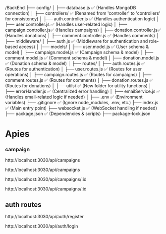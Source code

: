 /BackEnd
 ├── config/
 │    ├── database.js           ✅ (Handles MongoDB connection)
 │
 ├── controllers/               ✅ (Renamed from 'controller' to 'controllers' for consistency)
 │    ├── auth.controller.js    ✅ (Handles authentication logic)
 │    ├── user.controller.js    ✅ (Handles user-related logic)
 │    ├── campaign.controller.js✅ (Handles campaigns)
 │    ├── donation.controller.js✅ (Handles donations)
 │    ├── comment.controller.js ✅ (Handles comments)
 │
 ├── middleware/
 │    ├── auth.js               ✅ (Middleware for authentication and role-based access)
 │
 ├── models/
 │    ├── user.model.js         ✅ (User schema & model)
 │    ├── campaign.model.js     ✅ (Campaign schema & model)
 │    ├── comment.model.js      ✅ (Comment schema & model)
 │    ├── donation.model.js     ✅ (Donation schema & model)
 │
 ├── routes/
 │    ├── auth.routes.js        ✅ (Routes for authentication)
 │    ├── user.routes.js        ✅ (Routes for user operations)
 │    ├── campaign.routes.js    ✅ (Routes for campaigns)
 │    ├── comment.routes.js     ✅ (Routes for comments)
 │    ├── donation.routes.js    ✅ (Routes for donations)
 │
 ├── utils/                     ✅ (New folder for utility functions)
 │    ├── errorHandler.js        ✅ (Centralized error handling)
 │    ├── emailService.js        ✅ (Handles email-related logic if needed)
 │
 ├── .env                       ✅ (Environment variables)
 ├── .gitignore                 ✅ (Ignore node_modules, .env, etc.)
 ├── index.js                   ✅ (Main entry point)
 ├── websocket.js               ✅ (WebSocket handling if needed)
 ├── package.json               ✅ (Dependencies & scripts)
 ├── package-lock.json





# Apies 

### campaign 

<!-- post by admin only  -->
http://localhost:3030/api/campaigns

<!-- //get by all  -->
http://localhost:3030/api/campaigns

<!-- update by admin -->
http://localhost:3030/api/campaigns/:id

<!-- delete by admin  -->
http://localhost:3030/api/campaigns/:id



## auth routes 

<!-- rejister -->
http://localhost:3030/api/auth/register


<!-- login -->
http://localhost:3030/api/auth/login

